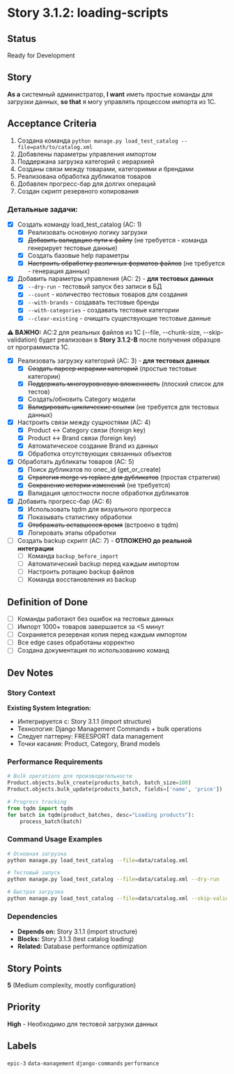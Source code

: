 # Story 3.1.2: loading-scripts

## Status
Ready for Development

## Story
**As a** системный администратор,
**I want** иметь простые команды для загрузки данных,
**so that** я могу управлять процессом импорта из 1С.

## Acceptance Criteria

1. Создана команда `python manage.py load_test_catalog --file=path/to/catalog.xml`
2. Добавлены параметры управления импортом
3. Поддержана загрузка категорий с иерархией
4. Созданы связи между товарами, категориями и брендами
5. Реализована обработка дубликатов товаров
6. Добавлен прогресс-бар для долгих операций
7. Создан скрипт резервного копирования

### Детальные задачи:

- [x] Создать команду load_test_catalog (AC: 1)
  - [x] Реализовать основную логику загрузки
  - [x] ~~Добавить валидацию пути к файлу~~ (не требуется - команда генерирует тестовые данные)
  - [x] Создать базовые help параметры
  - [x] ~~Настроить обработку различных форматов файлов~~ (не требуется - генерация данных)

- [x] Добавить параметры управления (AC: 2) - **для тестовых данных**
  - [x] `--dry-run` - тестовый запуск без записи в БД
  - [x] `--count` - количество тестовых товаров для создания
  - [x] `--with-brands` - создавать тестовые бренды
  - [x] `--with-categories` - создавать тестовые категории
  - [x] `--clear-existing` - очищать существующие тестовые данные
  
**⚠️ ВАЖНО:** AC:2 для реальных файлов из 1С (--file, --chunk-size, --skip-validation) будет реализован в **Story 3.1.2-B** после получения образцов от программиста 1С.

- [x] Реализовать загрузку категорий (AC: 3) - **для тестовых данных**
  - [x] ~~Создать парсер иерархии категорий~~ (простые тестовые категории)
  - [x] ~~Поддержать многоуровневую вложенность~~ (плоский список для тестов)
  - [x] Создать/обновить Category модели
  - [x] ~~Валидировать циклические ссылки~~ (не требуется для тестовых данных)

- [x] Настроить связи между сущностями (AC: 4)
  - [x] Product ↔ Category связи (foreign key)
  - [x] Product ↔ Brand связи (foreign key)
  - [x] Автоматическое создание Brand из данных
  - [x] Обработка отсутствующих связанных объектов

- [x] Обработать дубликаты товаров (AC: 5)
  - [x] Поиск дубликатов по onec_id (get_or_create)
  - [x] ~~Стратегия merge vs replace для дубликатов~~ (простая стратегия)
  - [x] ~~Сохранение истории изменений~~ (не требуется)
  - [x] Валидация целостности после обработки дубликатов

- [x] Добавить прогресс-бар (AC: 6)
  - [x] Использовать tqdm для визуального прогресса
  - [x] Показывать статистику обработки
  - [x] ~~Отображать оставшееся время~~ (встроено в tqdm)
  - [x] Логировать этапы обработки

- [ ] Создать backup скрипт (AC: 7) - **ОТЛОЖЕНО до реальной интеграции**
  - [ ] Команда `backup_before_import`
  - [ ] Автоматический backup перед каждым импортом
  - [ ] Настроить ротацию backup файлов
  - [ ] Команда восстановления из backup

## Definition of Done
- [ ] Команды работают без ошибок на тестовых данных
- [ ] Импорт 1000+ товаров завершается за <5 минут
- [ ] Сохраняется резервная копия перед каждым импортом
- [ ] Все edge cases обработаны корректно
- [ ] Создана документация по использованию команд

## Dev Notes

### Story Context
**Existing System Integration:**
- Интегрируется с: Story 3.1.1 (import structure)
- Технология: Django Management Commands + bulk operations
- Следует паттерну: FREESPORT data management
- Точки касания: Product, Category, Brand models

### Performance Requirements
```python
# Bulk operations для производительности
Product.objects.bulk_create(products_batch, batch_size=100)
Product.objects.bulk_update(products_batch, fields=['name', 'price'])

# Progress tracking
from tqdm import tqdm
for batch in tqdm(product_batches, desc="Loading products"):
    process_batch(batch)
```

### Command Usage Examples
```bash
# Основная загрузка
python manage.py load_test_catalog --file=data/catalog.xml

# Тестовый запуск
python manage.py load_test_catalog --file=data/catalog.xml --dry-run

# Быстрая загрузка
python manage.py load_test_catalog --file=data/catalog.xml --skip-validation --chunk-size=500
```

### Dependencies
- **Depends on:** Story 3.1.1 (import structure)
- **Blocks:** Story 3.1.3 (test catalog loading)
- **Related:** Database performance optimization

## Story Points
**5** (Medium complexity, mostly configuration)

## Priority
**High** - Необходимо для тестовой загрузки данных

## Labels
`epic-3` `data-management` `django-commands` `performance`